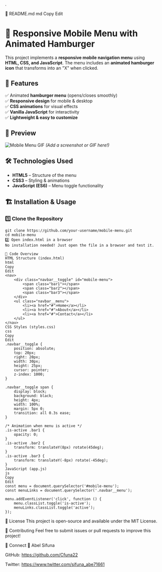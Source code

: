 .

📌 README.md
md
Copy
Edit
# 🍔 Responsive Mobile Menu with Animated Hamburger  

This project implements a **responsive mobile navigation menu** using **HTML, CSS, and JavaScript**. The menu includes an **animated hamburger icon** that transforms into an "X" when clicked.  

## 🚀 Features  
✅ Animated **hamburger menu** (opens/closes smoothly)  
✅ **Responsive design** for mobile & desktop  
✅ **CSS animations** for visual effects  
✅ **Vanilla JavaScript** for interactivity  
✅ **Lightweight & easy to customize**  

## 📸 Preview  
![Mobile Menu GIF](preview.gif) *(Add a screenshot or GIF here!)*  

## 🛠️ Technologies Used  
- **HTML5** – Structure of the menu  
- **CSS3** – Styling & animations  
- **JavaScript (ES6)** – Menu toggle functionality  

## 🏗️ Installation & Usage  
### 1️⃣ Clone the Repository  
```
git clone https://github.com/your-username/mobile-menu.git  
cd mobile-menu
2️⃣ Open index.html in a browser
No installation needed! Just open the file in a browser and test it.
```
```
📝 Code Overview
HTML Structure (index.html)
html
Copy
Edit
<nav>
    <div class="navbar__toggle" id="mobile-menu">
        <span class="bar1"></span>
        <span class="bar2"></span>
        <span class="bar3"></span>
    </div>
    <ul class="navbar__menu">
        <li><a href="#">Home</a></li>
        <li><a href="#">About</a></li>
        <li><a href="#">Contact</a></li>
    </ul>
</nav>
CSS Styles (styles.css)
css
Copy
Edit
.navbar__toggle {
    position: absolute;
    top: 20px;
    right: 20px;
    width: 30px;
    height: 25px;
    cursor: pointer;
    z-index: 1000;
}

.navbar__toggle span {
    display: block;
    background: black;
    height: 4px;
    width: 100%;
    margin: 5px 0;
    transition: all 0.3s ease;
}
```
```
/* Animation when menu is active */
.is-active .bar1 {
    opacity: 0;
}
.is-active .bar2 {
    transform: translateY(8px) rotate(45deg);
}
.is-active .bar3 {
    transform: translateY(-8px) rotate(-45deg);
}
JavaScript (app.js)
js
Copy
Edit
const menu = document.querySelector('#mobile-menu');
const menuLinks = document.querySelector('.navbar__menu');

menu.addEventListener('click', function () {
    menu.classList.toggle('is-active');
    menuLinks.classList.toggle('active');
});
```
📜 License
This project is open-source and available under the MIT License.

🤝 Contributing
Feel free to submit issues or pull requests to improve this project!

🔗 Connect
👤 Abel Sifuna

GitHub: https://github.com/Cfuna22

Twitter: https://www.twitter.com/sifuna_abe71661

